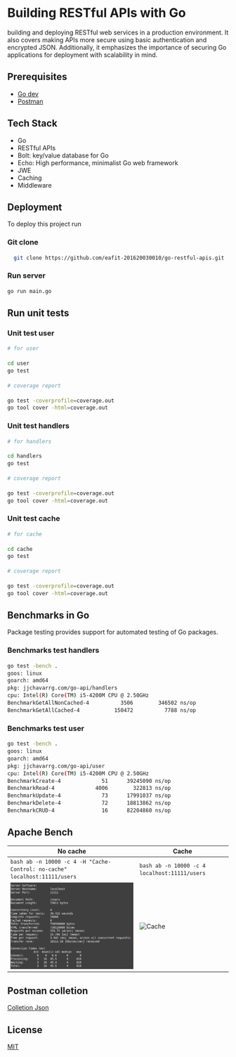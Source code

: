 # Building RESTful APIs with Go

building and deploying RESTful web services in a production environment. It also covers making APIs more secure using basic authentication and encrypted JSON. Additionally, it emphasizes the importance of securing Go applications for deployment with scalability in mind.

## Prerequisites

- [Go dev](https://go.dev/)
- [Postman](https://www.postman.com/)

## Tech Stack

- Go
- RESTful APIs
- Bolt: key/value database for Go
- Echo: High performance, minimalist Go web framework
- JWE
- Caching
- Middleware

## Deployment

To deploy this project run

### Git clone

```bash
  git clone https://github.com/eafit-201620030010/go-restful-apis.git
```

### Run server

```bash
go run main.go
```

## Run unit tests

### Unit test user
```bash
# for user

cd user
go test

# coverage report

go test -coverprofile=coverage.out
go tool cover -html=coverage.out
```

### Unit test handlers
```bash
# for handlers

cd handlers
go test

# coverage report

go test -coverprofile=coverage.out
go tool cover -html=coverage.out
```

### Unit test cache
```bash
# for cache

cd cache
go test

# coverage report

go test -coverprofile=coverage.out
go tool cover -html=coverage.out
```

## Benchmarks in Go

Package testing provides support for automated testing of Go packages.

### Benchmarks test handlers
```bash
go test -bench .
goos: linux
goarch: amd64
pkg: jjchavarrg.com/go-api/handlers
cpu: Intel(R) Core(TM) i5-4200M CPU @ 2.50GHz
BenchmarkGetAllNonCached-4   	    3506	    346502 ns/op
BenchmarkGetAllCached-4      	  150472	      7788 ns/op
```

### Benchmarks test user
```bash
go test -bench .
goos: linux
goarch: amd64
pkg: jjchavarrg.com/go-api/user
cpu: Intel(R) Core(TM) i5-4200M CPU @ 2.50GHz
BenchmarkCreate-4   	      51	  39245090 ns/op
BenchmarkRead-4     	    4006	    322813 ns/op
BenchmarkUpdate-4   	      73	  17991037 ns/op
BenchmarkDelete-4   	      72	  18813862 ns/op
BenchmarkCRUD-4     	      16	  82204860 ns/op
```

## Apache Bench

| No cache | Cache  |
| -------------------- | ----------------------- |
| ```bash ab -n 10000 -c 4 -H "Cache-Control: no-cache" localhost:11111/users``` | ```bash ab -n 10000 -c 4 localhost:11111/users``` |
| ![No cache](./img/apache-bench-go-rest-no-cache.png) | ![Cache](./img/apache-bench-go-rest-cache.png) |


## Postman colletion

[Colletion Json](./postman)

## License

[MIT](https://choosealicense.com/licenses/mit/)
